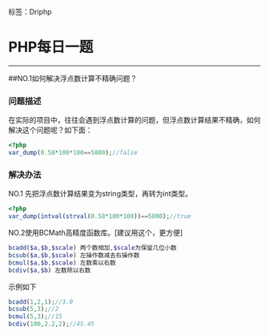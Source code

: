 ﻿标签：Driphp
# PHP每日一题

---

##NO.1如何解决浮点数计算不精确问题？

### 问题描述
在实际的项目中，往往会遇到浮点数计算的问题，但浮点数计算结果不精确，如何解决这个问题呢？如下面：

```php
<?php
var_dump(0.58*100*100==5800);//false
```
### 解决办法
NO.1 先把浮点数计算结果变为string类型，再转为int类型。
```php
<?php
var_dump(intval(strval(0.58*100*100))==5800);//true
```
NO.2使用BCMath高精度函数库。[建议用这个，更方便]
```php
bcadd($a,$b,$scale) 两个数相加,$scale为保留几位小数
bcsub($a,$b,$scale) 左操作数减去右操作数
bcmul($a,$b,$scale) 左数乘以右数
bcdiv($a,$b) 左数除以右数
```
示例如下
```php
bcadd(1,2,1);//3.0
bcsub(5,3);//2
bcmul(5,3);//15
bcdiv(100,2.2,2);//45.45
```


 
